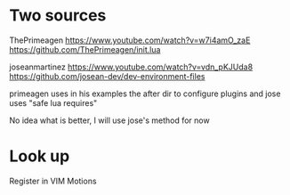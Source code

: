 # Two sources

ThePrimeagen
https://www.youtube.com/watch?v=w7i4amO_zaE
https://github.com/ThePrimeagen/init.lua

joseanmartinez
https://www.youtube.com/watch?v=vdn_pKJUda8
https://github.com/josean-dev/dev-environment-files

primeagen uses in his examples the after dir to configure plugins
and jose uses "safe lua requires"

No idea what is better, I will use jose's method for now

# Look up

Register in VIM
Motions
